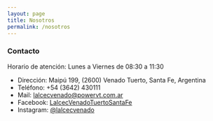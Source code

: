 ```yaml
---
layout: page
title: Nosotros
permalink: /nosotros
---
```


### Contacto

Horario de atención: Lunes a Viernes de 08:30 a 11:30

- Dirección: Maipú 199, (2600) Venado Tuerto, Santa Fe, Argentina
- Teléfono: +54 (3642) 430111
- Mail: [lalcecvenado@powervt.com.ar](mailto:lalcecvenado@powervt.com.ar)
- Facebook: [LalcecVenadoTuertoSantaFe](https://www.facebook.com/LalcecVenadoTuertoSantaFe/)
- Instagram: [@lalcecvenado](https://www.instagram.com/lalcecvenado/)